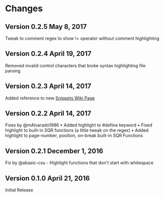 # Changes

## Version 0.2.5 May 8, 2017

Tweak to comment regex to show != operator without comment highlighting

## Version 0.2.4 April 19, 2017

Removed invalid control characters that broke syntax highlighting file parsing

## Version 0.2.3 April 14, 2017

Added reference to new [Snippets Wiki Page](https://github.com/CityOfEscondido/Visual-Studio-Code-SQR/wiki/Snippets-Documentation)

## Version 0.2.2 April 14, 2017

Fixes by @mAlvarado1986
   •	Added highlight to #define keyword
   •	Fixed highlight to built-in SQR functions (a little tweak on the regex)
   •	Added highlight to page-number, position, on-break built-in SQR Functions

## Version 0.2.1 December 1, 2016

Fix by @abasic-csu - Highlight functions that don't start with whitespace

## Version 0.1.0 April 21, 2016

Initial Release
